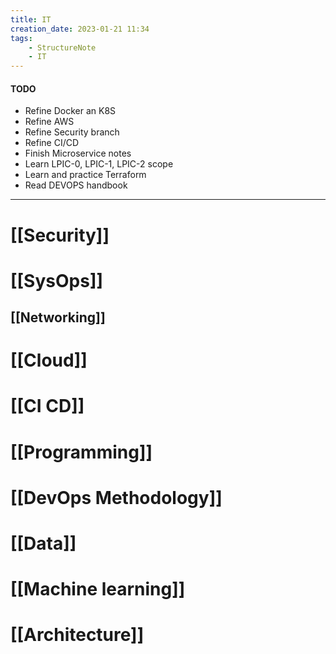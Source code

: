 ```yaml
---
title: IT
creation_date: 2023-01-21 11:34
tags:
	- StructureNote
	- IT
---
```

#### TODO
- Refine Docker an K8S
- Refine AWS
- Refine Security branch
- Refine CI/CD
- Finish Microservice notes
- Learn LPIC-0, LPIC-1, LPIC-2 scope
- Learn and practice Terraform
- Read DEVOPS handbook
---
# [[Security]] 
# [[SysOps]]
## [[Networking]]
# [[Cloud]]
# [[CI CD]]
# [[Programming]]
# [[DevOps Methodology]]
# [[Data]]
# [[Machine learning]]
# [[Architecture]]
